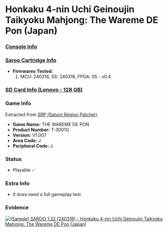 # Honkaku 4-nin Uchi Geinoujin Taikyoku Mahjong: The Wareme DE Pon (Japan)

### [Console Info](../../../../../Info/Consoles/VA13/README.md)

### [Saroo Cartridge Info](../../../../../Info/Cartridges/RetroGameParadiseStore/1.32F/README.md)

- <b>Firmwares Tested:</b>
  1. MCU: 240316, SS: 240316, FPGA: 05 - v0.4

### [SD Card Info (Lenovo - 128 GB)](../../../../../Info/SdCards/Lenovo/128GB/fat32/README.md)

### Game Info

Extracted from [SRP (Saturn Region Patcher)](https://segaxtreme.net/resources/saturn-region-patcher.81/download).

- <b>Game Name:</b> THE WAREME DE PON
- <b>Product Number:</b> T-3001G
- <b>Version:</b> V1.007
- <b>Area Code:</b> J
- <b>Peripheral Code:</b> J

### Status

- Playable :white_check_mark:

### Extra Info

- It does need a full gameplay test.

### Evidence

[![[Sample] SAROO 1.32 (240316) - Honkaku 4-nin Uchi Geinoujin Taikyoku Mahjong: The Wareme DE Pon (Japan)](https://img.youtube.com/vi/cARSXze_dx8/0.jpg)](https://www.youtube.com/watch?v=cARSXze_dx8)
